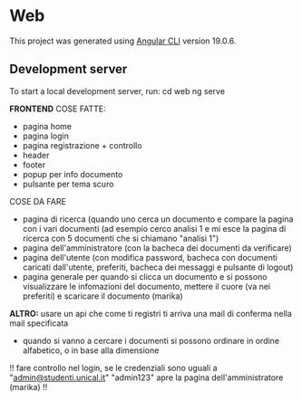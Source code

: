 # Web

This project was generated using [Angular CLI](https://github.com/angular/angular-cli) version 19.0.6.

## Development server

To start a local development server, run: cd web ng serve


**FRONTEND**
COSE FATTE:
- pagina home
- pagina login
- pagina registrazione + controllo
- header
- footer
- popup per info documento
- pulsante per tema scuro


COSE DA FARE
- pagina di ricerca (quando uno cerca un documento e compare la pagina con i vari documenti (ad esempio cerco analisi 1 e mi esce la pagina di ricerca con 5 documenti che si chiamano "analisi 1")
- pagina dell'amministratore (con la bacheca dei documenti da verificare)
- pagina dell'utente (con modifica password, bacheca con documenti caricati dall'utente, preferiti, bacheca dei messaggi e pulsante di logout)
- pagina generale per quando si clicca un documento e si possono visualizzare le infomazioni del documento, mettere il cuore (va nei preferiti) e scaricare il documento (marika)




**ALTRO:**
usare un api che come ti registri ti arriva una mail di conferma nella mail specificata
- quando si vanno a cercare i documenti si possono ordinare in ordine alfabetico, o in base alla dimensione



!!
fare controllo nel login, se le credenziali sono uguali a "admin@studenti.unical.it" "admin123" apre la pagina dell'amministratore (marika)
!!








